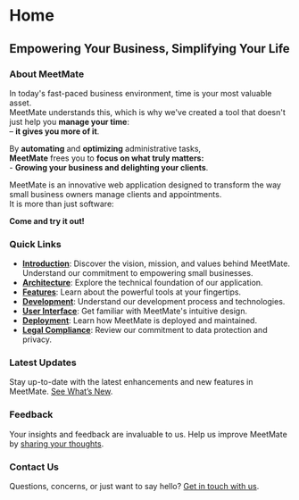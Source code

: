 # Home

## **Empowering Your Business, Simplifying Your Life**

### **About MeetMate**

In today's fast-paced business environment, time is your most valuable asset.
<br>MeetMate understands this, which is why we've created a tool that doesn't just help you **manage your time**: 
<br> – **it gives you more of it**. <br>

By **automating** and **optimizing** administrative tasks,              <br>**MeetMate** frees you to **focus on what truly matters:**   <br>- **Growing your business and delighting your clients**.

MeetMate is an innovative web application designed to transform the way small business owners manage clients and appointments.<br>
It is more than just software: <br>

**Come and try it out!**

### **Quick Links**

- **[Introduction](introduction)**: Discover the vision, mission, and values behind MeetMate.                             
Understand our commitment to empowering small businesses.
- **[Architecture](architecture)**: Explore the technical foundation of our application.
- **[Features](features)**: Learn about the powerful tools at your fingertips.
- **[Development](development)**: Understand our development process and technologies.
- **[User Interface](user-interface)**: Get familiar with MeetMate's intuitive design.
- **[Deployment](deployment)**: Learn how MeetMate is deployed and maintained.
- **[Legal Compliance](legal-compliance)**: Review our commitment to data protection and privacy.

### **Latest Updates**

Stay up-to-date with the latest enhancements and new features in MeetMate. [See What’s New](#).

### **Feedback**

Your insights and feedback are invaluable to us. Help us improve MeetMate by [sharing your thoughts](#).

### **Contact Us**

Questions, concerns, or just want to say hello? [Get in touch with us](#).
